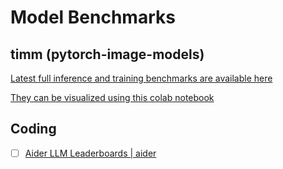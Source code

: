 # Model Benchmarks

## timm (pytorch-image-models)

[Latest full inference and training benchmarks are available here](https://github.com/rwightman/pytorch-image-models/tree/master/results)

[They can be visualized using this colab notebook](https://colab.research.google.com/drive/1yPpAtsibYw8jkzOarLBhdXnWvJR0Uqlo?usp=sharing)






## Coding

- [ ] [Aider LLM Leaderboards | aider](https://aider.chat/docs/leaderboards/)